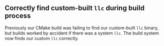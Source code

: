 ## Correctly find custom-built `llc` during build process

Previously our CMake build was failing to find our custom-built `llc` binary, but builds worked by accident if there was a system `llc`.  The build system now finds our custom `llc` correctly.
